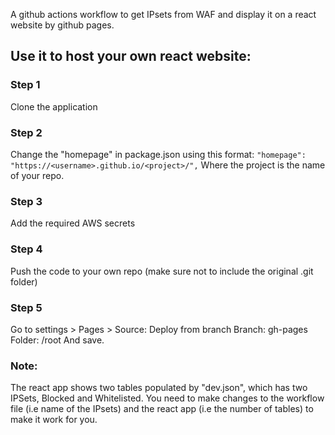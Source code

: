 A github actions workflow to get IPsets from WAF and display it on a react website by github pages.

## Use it to host your own react website:

### Step 1

Clone the application

### Step 2

Change the "homepage" in package.json using this format:
`"homepage": "https://<username>.github.io/<project>/",`
Where the project is the name of your repo.

### Step 3

Add the required AWS secrets

### Step 4

Push the code to your own repo (make sure not to include the original .git folder)

### Step 5

Go to settings > Pages >
Source: Deploy from branch
Branch: gh-pages
Folder: /root
And save.

### Note:

The react app shows two tables populated by "dev.json", which has two IPSets, Blocked and Whitelisted. You need to make changes to the workflow file (i.e name of the IPsets) and the react app (i.e the number of tables) to make it work for you.
